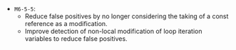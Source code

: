  - `M6-5-5`:
   - Reduce false positives by no longer considering the taking of a const reference as a modification.
   - Improve detection of non-local modification of loop iteration variables to reduce false positives.